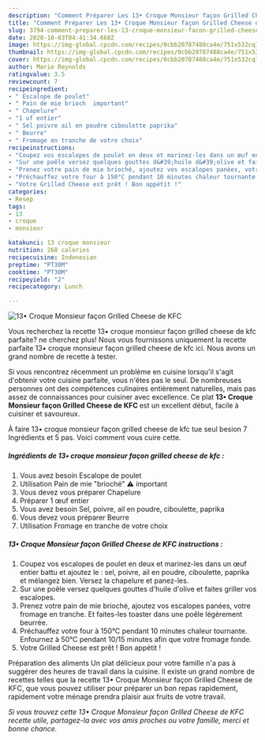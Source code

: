 ```yaml
---
description: "Comment Préparer Les 13• Croque Monsieur façon Grilled Cheese de KFC"
title: "Comment Préparer Les 13• Croque Monsieur façon Grilled Cheese de KFC"
slug: 3794-comment-preparer-les-13-croque-monsieur-facon-grilled-cheese-de-kfc
date: 2020-10-03T04:41:34.668Z
image: https://img-global.cpcdn.com/recipes/0cbb20787488ca4e/751x532cq70/13•-croque-monsieur-facon-grilled-cheese-de-kfc-photo-principale-de-la-recette.jpg
thumbnail: https://img-global.cpcdn.com/recipes/0cbb20787488ca4e/751x532cq70/13•-croque-monsieur-facon-grilled-cheese-de-kfc-photo-principale-de-la-recette.jpg
cover: https://img-global.cpcdn.com/recipes/0cbb20787488ca4e/751x532cq70/13•-croque-monsieur-facon-grilled-cheese-de-kfc-photo-principale-de-la-recette.jpg
author: Marie Reynolds
ratingvalue: 3.5
reviewcount: 7
recipeingredient:
- " Escalope de poulet"
- " Pain de mie brioch  important"
- " Chapelure"
- "1 uf entier"
- " Sel poivre ail en poudre ciboulette paprika"
- " Beurre"
- " Fromage en tranche de votre choix"
recipeinstructions:
- "Coupez vos escalopes de poulet en deux et marinez-les dans un œuf entier battu et ajoutez le : sel, poivre, ail en poudre, ciboulette, paprika et mélangez bien. Versez la chapelure et panez-les."
- "Sur une poêle versez quelques gouttes d&#39;huile d&#39;olive et faites griller vos escalopes."
- "Prenez votre pain de mie brioché, ajoutez vos escalopes panées, votre fromage en tranche. Et faites-les toaster dans une poêle légèrement beurrée."
- "Préchauffez votre four à 150°C pendant 10 minutes chaleur tournante. Enfournez à 50°C pendant 10/15 minutes afin que votre fromage fonde."
- "Votre Grilled Cheese est prêt ! Bon appétit !"
categories:
- Resep
tags:
- 13
- croque
- monsieur

katakunci: 13 croque monsieur 
nutrition: 268 calories
recipecuisine: Indonesian
preptime: "PT30M"
cooktime: "PT30M"
recipeyield: "2"
recipecategory: Lunch

---
```



![13• Croque Monsieur façon Grilled Cheese de KFC](https://img-global.cpcdn.com/recipes/0cbb20787488ca4e/751x532cq70/13•-croque-monsieur-facon-grilled-cheese-de-kfc-photo-principale-de-la-recette.jpg)

Vous recherchez la recette 13• croque monsieur façon grilled cheese de kfc parfaite? ne cherchez plus! Nous vous fournissons uniquement la recette parfaite 13• croque monsieur façon grilled cheese de kfc ici. Nous avons un grand nombre de recette à tester.

Si vous rencontrez récemment un problème en cuisine lorsqu'il s'agit d'obtenir votre cuisine parfaite, vous n'êtes pas le seul. De nombreuses personnes ont des compétences culinaires entièrement naturelles, mais pas assez de connaissances pour cuisiner avec excellence. Ce plat <strong> 13• Croque Monsieur façon Grilled Cheese de KFC </strong> est un excellent début, facile à cuisiner et savoureux.

<!--inarticleads1-->

À faire 13• croque monsieur façon grilled cheese de kfc tue seul besion 7 Ingrédients et 5 pas. Voici comment vous cuire cette.

##### Ingrédients de 13• croque monsieur façon grilled cheese de kfc :

1. Vous avez besoin  Escalope de poulet
1. Utilisation  Pain de mie &#34;brioché&#34; ⚠️ important
1. Vous devez vous préparer  Chapelure
1. Préparer 1 œuf entier
1. Vous avez besoin  Sel, poivre, ail en poudre, ciboulette, paprika
1. Vous devez vous préparer  Beurre
1. Utilisation  Fromage en tranche de votre choix




<!--inarticleads2-->

##### 13• Croque Monsieur façon Grilled Cheese de KFC instructions :

1. Coupez vos escalopes de poulet en deux et marinez-les dans un œuf entier battu et ajoutez le : sel, poivre, ail en poudre, ciboulette, paprika et mélangez bien. Versez la chapelure et panez-les.
1. Sur une poêle versez quelques gouttes d&#39;huile d&#39;olive et faites griller vos escalopes.
1. Prenez votre pain de mie brioché, ajoutez vos escalopes panées, votre fromage en tranche. Et faites-les toaster dans une poêle légèrement beurrée.
1. Préchauffez votre four à 150°C pendant 10 minutes chaleur tournante. Enfournez à 50°C pendant 10/15 minutes afin que votre fromage fonde.
1. Votre Grilled Cheese est prêt ! Bon appétit !




<!--inarticleads1-->

<p>
Préparation des aliments Un plat délicieux pour votre famille n'a pas à suggérer des heures de travail dans la cuisine. Il existe un grand nombre de recettes telles que la recette 13• Croque Monsieur façon Grilled Cheese de KFC, que vous pouvez utiliser pour préparer un bon repas rapidement, rapidement votre ménage prendra plaisir aux fruits de votre travail.
</p>

<p>
<i>Si vous trouvez cette 13• Croque Monsieur façon Grilled Cheese de KFC recette utile, partagez-la avec vos amis proches ou votre famille, merci et bonne chance.</i>
</p>
